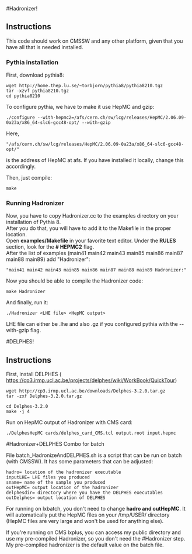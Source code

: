 #Hadronizer!

## Instructions

This code should work on CMSSW and any other platform, given that you have all that is needed installed.

### Pythia installation

First, download pythia8:
```
wget http://home.thep.lu.se/~torbjorn/pythia8/pythia8210.tgz   
tar -xzvf pythia8210.tgz   
cd pythia8210
```
To configure pythia, we have to make it use HepMC and gzip:   
```
./configure --with-hepmc2=/afs/cern.ch/sw/lcg/releases/HepMC/2.06.09-0a23a/x86_64-slc6-gcc48-opt/ --with-gzip
```

Here,   
```
"/afs/cern.ch/sw/lcg/releases/HepMC/2.06.09-0a23a/x86_64-slc6-gcc48-opt/"
```
is the address of HepMC at afs. If you have installed it locally, change this accordingly.

Then, just compile:   
```
make
```
### Running Hadronizer

Now, you have to copy Hadronizer.cc to the examples directory on your installation of Pythia 8.   
After you do that, you will have to add it to the Makefile in the proper location.   
Open **examples/Makefile** in your favorite text editor. Under the **RULES** section, look for the **# HEPMC2** flag.   
After the list of examples (main41 main42 main43 main85 main86 main87 main88 main89) add "Hadronizer":   
```
"main41 main42 main43 main85 main86 main87 main88 main89 Hadronizer:" 
```
Now you should be able to compile the Hadronizer code:   
```
make Hadronizer
```
And finally, run it:   
```
./Hadronizer <LHE file> <HepMC output>
```
LHE file can either be .lhe and also .gz if you configured pythia with the --with-gzip flag.

#DELPHES!

## Instructions

First, install DELPHES ( https://cp3.irmp.ucl.ac.be/projects/delphes/wiki/WorkBook/QuickTour)

```
wget http://cp3.irmp.ucl.ac.be/downloads/Delphes-3.2.0.tar.gz
tar -zxf Delphes-3.2.0.tar.gz

cd Delphes-3.2.0
make -j 4
```

Run on HepMC output of Hadronizer with CMS card:

```
./DelphesHepMC cards/delphes_card_CMS.tcl output.root input.hepmc
```

#Hadronizer+DELPHES Combo for batch

File batch_HadronizeAndDELPHES.sh is a script that can be run on batch (with CMSSW). It has some parameters that can be adjusted:
```
hadro= location of the hadronizer executable
inputLHE= LHE files you produced
sname= name of the sample you produced
outHepMC= output location of the hadronizer
delphesdir= directory where you have the DELPHES executables
outDelphes= output location of DELPHES
```

For running on lxbatch, you don't need to change **hadro and outHepMC**. It will automatically put the HepMC files on your /tmp/USER/ directory (HepMC files are very large and won't be used for anything else).  

If you're running on CMS lxplus, you can access my public directory and use my pre-compiled Hadronizer, so you don't need the #Hadronizer step. My pre-compiled hadronizer is the default value on the batch file.

